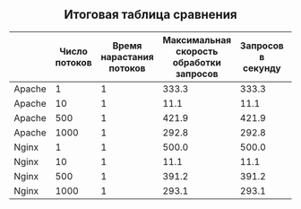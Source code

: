 ## <center>Итоговая таблица сравнения</center>
|   |Число потоков   |Время нарастания потоков   |Максимальная скорость обработки запросов   |Запросов в секунду   |Время отклика   |% ошибок   |
|--------|----|----|-----|-------|---|--------|
|Apache  |   1|   1|333.3|  333.3|  3|   0.00%|
|Apache  |  10|   1| 11.1|   11.1|  2|   0.00%|
|Apache  | 500|   1|421.9|  421.9|  4|   0.00%|
|Apache  |1000|   1|292.8|  292.8|  9|   0.00%|
|Nginx   |   1|   1|500.0|  500.0|  2|   0.00%|
|Nginx   |  10|   1| 11.1|   11.1|  2|   0.00%|
|Nginx   | 500|   1|391.2|  391.2| 23|   0.00%|
|Nginx   |1000|   1|293.1|  293.1|  3|   0.00%|
